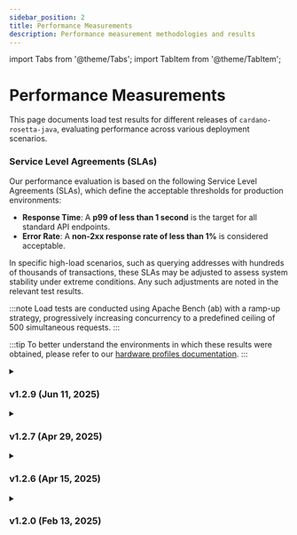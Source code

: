 ```yaml
---
sidebar_position: 2
title: Performance Measurements
description: Performance measurement methodologies and results
---
```


import Tabs from '@theme/Tabs';
import TabItem from '@theme/TabItem';

# Performance Measurements

This page documents load test results for different releases of `cardano-rosetta-java`, evaluating performance across various deployment scenarios.

### Service Level Agreements (SLAs)

Our performance evaluation is based on the following Service Level Agreements (SLAs), which define the acceptable thresholds for production environments:

- **Response Time**: A **p99 of less than 1 second** is the target for all standard API endpoints.
- **Error Rate**: A **non-2xx response rate of less than 1%** is considered acceptable.

In specific high-load scenarios, such as querying addresses with hundreds of thousands of transactions, these SLAs may be adjusted to assess system stability under extreme conditions. Any such adjustments are noted in the relevant test results.

:::note
Load tests are conducted using Apache Bench (ab) with a ramp-up strategy, progressively increasing concurrency to a predefined ceiling of 500 simultaneous requests.
:::

:::tip
To better understand the environments in which these results were obtained, please refer to our [hardware profiles documentation](../install-and-deploy/hardware-profiles).
:::

<details>
<summary>

### v1.2.9 (Jun 11, 2025)

</summary>

- [Release Notes](https://github.com/cardano-foundation/cardano-rosetta-java/releases/tag/1.2.9)

The following tests were conducted on a **mid-level** hardware profile with the following specifications: **8 cores, 8 threads, 47GB RAM, 3.9TB NVMe, QEMU Virtual CPU v2.5+**.

import DockerCompose129 from './test-results/1.2.9/docker-compose.md';
import HugeAddress373k from './test-results/1.2.9/huge-address-373k.md';
import HugeAddress16M from './test-results/1.2.9/huge-address-1.6M.md';

<Tabs>
  <TabItem value="compose" label="Docker Compose" default>
    <DockerCompose129 />
  </TabItem>
  <TabItem value="huge-373k" label="Huge Address (~373k txs)">
    <HugeAddress373k />
  </TabItem>
  <TabItem value="huge-1.6M" label="Huge Address (~1.6M txs)">
    <HugeAddress16M />
  </TabItem>
</Tabs>
</details>

<details>
<summary>

### v1.2.7 (Apr 29, 2025)

</summary>

import SingleDocker127 from './test-results/1.2.7/single-docker.md';
import DockerCompose127 from './test-results/1.2.7/docker-compose.md';

- [Release Notes](https://github.com/cardano-foundation/cardano-rosetta-java/releases/tag/1.2.7)

<Tabs>
  <!-- <TabItem value="single" label="Single Docker" default>
    <SingleDocker127 />
  </TabItem> -->
  <TabItem value="compose" label="Docker Compose">
    <DockerCompose127 />
  </TabItem>
</Tabs>
</details>

<details>
<summary>

### v1.2.6 (Apr 15, 2025)

</summary>

import SingleDocker126 from './test-results/1.2.6/single-docker.md';
import DockerCompose126 from './test-results/1.2.6/docker-compose.md';

- [Release Notes](https://github.com/cardano-foundation/cardano-rosetta-java/releases/tag/1.2.6)

<Tabs>
  <TabItem value="single" label="Single Docker" default>
    <SingleDocker126 />
  </TabItem>
  <TabItem value="compose" label="Docker Compose">
    <DockerCompose126 />
  </TabItem>
</Tabs>
</details>

<details>
<summary>

### v1.2.0 (Feb 13, 2025)

</summary>

import DockerCompose120 from './test-results/1.2.0/docker-compose.md';

- [Release Notes](https://github.com/cardano-foundation/cardano-rosetta-java/releases/tag/1.2.0)

<Tabs>
  <TabItem value="compose" label="Docker Compose">
    <DockerCompose120 />
  </TabItem>
</Tabs>
</details>
